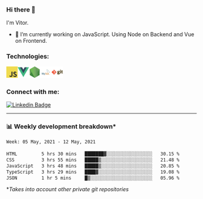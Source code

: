 ### Hi there 👋

I'm Vitor.

- 🔭 I’m currently working on JavaScript. Using Node on Backend and Vue on Frontend.

### Technologies:
<img align="left" alt="Javascript" width="30px" src="https://raw.githubusercontent.com/github/explore/80688e429a7d4ef2fca1e82350fe8e3517d3494d/topics/javascript/javascript.png"/>
<img align="left" alt="VueJs" width="30px" src="https://raw.githubusercontent.com/github/explore/80688e429a7d4ef2fca1e82350fe8e3517d3494d/topics/vue/vue.png"/>
<img align="left" alt="Nodejs" width="30px" src="https://raw.githubusercontent.com/github/explore/80688e429a7d4ef2fca1e82350fe8e3517d3494d/topics/nodejs/nodejs.png" />
<img align="left" alt="Mysql" width="30px" src="https://raw.githubusercontent.com/github/explore/80688e429a7d4ef2fca1e82350fe8e3517d3494d/topics/mysql/mysql.png"/>
<img align="left" alt="Git" width="30px" src="https://raw.githubusercontent.com/github/explore/80688e429a7d4ef2fca1e82350fe8e3517d3494d/topics/git/git.png"/> 

<br /> <br />
### Connect with me:
[![Linkedin Badge](https://img.shields.io/badge/-LinkedIn-blue?style=flat-square&logo=Linkedin&logoColor=white&link=https://www.linkedin.com/in/felipefialho)](https://www.linkedin.com/in/vitorlc)

---

<!-- <p align="center"> <img src="https://komarev.com/ghpvc/?username=vitorlc&label=👀" alt="eitchtee" /> </p> -->
### :bar_chart: Weekly development breakdown*
<!--START_SECTION:waka-->
```text
Week: 05 May, 2021 - 12 May, 2021

HTML         5 hrs 30 mins   ███████▓░░░░░░░░░░░░░░░░░   30.15 % 
CSS          3 hrs 55 mins   █████▒░░░░░░░░░░░░░░░░░░░   21.48 % 
JavaScript   3 hrs 48 mins   █████▒░░░░░░░░░░░░░░░░░░░   20.85 % 
TypeScript   3 hrs 29 mins   ████▓░░░░░░░░░░░░░░░░░░░░   19.08 % 
JSON         1 hr 5 mins     █▒░░░░░░░░░░░░░░░░░░░░░░░   05.96 % 
```
<!--END_SECTION:waka-->

**Takes into account other private git repositories*
